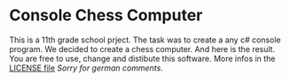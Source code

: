 # Console Chess Computer
This is a 11th grade school prject. The task was to create a any c# console program. We decided to create a chess computer. And here is the result.
You are free to use, change and distibute this software. More infos in the [LICENSE  file](https://github.com/sevenmaster/console_chess/blob/master/LICENSE "License")
*Sorry for german comments.*
